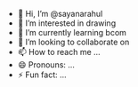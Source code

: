 - 👋 Hi, I’m @sayanarahul 
- 👀 I’m interested in drawing
- 🌱 I’m currently learning bcom
- 💞️ I’m looking to collaborate on 
- 📫 How to reach me ...
- 😄 Pronouns: ...
- ⚡ Fun fact: ...

<!---
sayanarahul/sayanarahul is a ✨ special ✨ repository because its `README.md` (this file) appears on your GitHub profile.
You can click the Preview link to take a look at your changes.
--->
